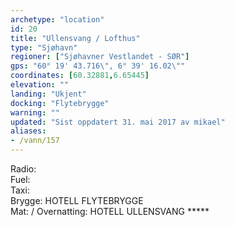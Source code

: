 ```yaml
---
archetype: "location"
id: 20
title: "Ullensvang / Lofthus"
type: "Sjøhavn"
regioner: ["Sjøhavner Vestlandet - SØR"]
gps: "60° 19' 43.716\", 6° 39' 16.02\""
coordinates: [60.32881,6.65445]
elevation: ""
landing: "Ukjent"
docking: "Flytebrygge"
warning: ""
updated: "Sist oppdatert 31. mai 2017 av mikael"
aliases:
- /vann/157
---
```


Radio:\
Fuel:\
Taxi:\
Brygge: HOTELL FLYTEBRYGGE\
Mat: / Overnatting: HOTELL ULLENSVANG *****
